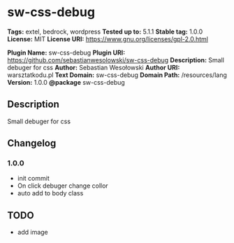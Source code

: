 # sw-css-debug

**Tags:** extel, bedrock, wordpress
**Tested up to:** 5.1.1
**Stable tag:** 1.0.0
**License:** MIT
**License URI:** https://www.gnu.org/licenses/gpl-2.0.html

**Plugin Name:** sw-css-debug
**Plugin URI:** https://github.com/sebastianwesolowski/sw-css-debug
**Description:** Small debuger for css
**Author:** Sebastian Wesołowski
**Author URI:** warsztatkodu.pl
**Text Domain:** sw-css-debug
**Domain Path:** /resources/lang
**Version:** 1.0.0
**@package** sw-css-debug

## Description

Small debuger for css

## Changelog

### 1.0.0

- init commit
- On click debuger change collor
- auto add to body class

## TODO

- add image
<!-- - ![version 1.0.0](info-1-0-0.png) -->

